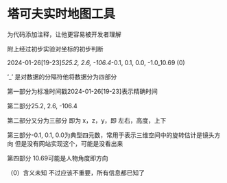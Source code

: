 # 塔可夫实时地图工具

为代码添加注释，让他更容易被开发者理解

附上经过初步实验对坐标的初步判断

2024-01-26[19-23]_525.2, 2.6, -106.4_-0.1, 0.1, 0.0, -1.0_10.69 (0)

‘_’ 是对数据的分隔符他将数据分为四部分

第一部分为标准时间戳2024-01-26[19-23]表示精确时间

第二部分25.2, 2.6, -106.4

第二部分又分为三部分 即为 x，z，y，即 左右，高度，上下

第三部分-0.1, 0.1, 0.0为典型四元数，常用于表示三维空间中的旋转估计是镜头方向 但是没有网站实现这个，可能是没看出来

第四部分 10.69可能是人物角度即方向

（0）含义未知 不过应该不重要，所有信息都已知了
